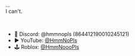 ...
<br>
I can't.

<br>

- 💬 Discord: @hmmnopls (864412190010245121)
- ▶️ YouTube: [@HmmNoPls](https://www.youtube.com/@HmmNoPls)
- 🕹️ Roblox: [@HmmNoooPls](https://www.roblox.com/users/2934920830/profile)
